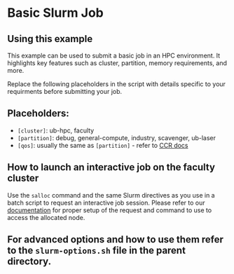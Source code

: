 # Basic Slurm Job

## Using this example

This example can be used to submit a basic job in an HPC environment. It highlights key features such as cluster, partition, memory requirements, and more.

Replace the following placeholders in the script with details specific to your requirments before submitting your job.

## Placeholders:

- `[cluster]`: ub-hpc, faculty
- `[partition]`: debug, general-compute, industry, scavenger, ub-laser
- `[qos]`: usually the same as `[partition]` - refer to [CCR docs](https://docs.ccr.buffalo.edu/en/latest/hpc/jobs/#slurm-directives-partitions-qos)

## How to launch an interactive job on the faculty cluster  

Use the `salloc` command and the same Slurm directives as you use in a batch script to request an interactive job session.  Please refer to our [documentation](https://docs.ccr.buffalo.edu/en/latest/hpc/jobs/#interactive-job-submission) for proper setup of the request and command to use to access the allocated node.

## For advanced options and how to use them refer to the `slurm-options.sh` file in the parent directory. 
